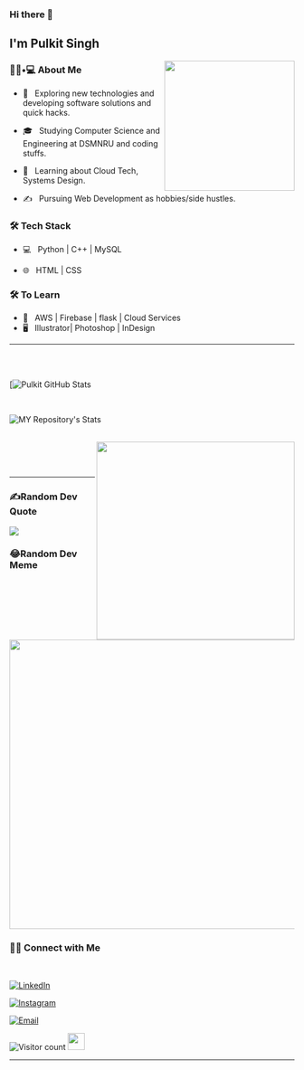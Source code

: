 ### Hi there 👋<h2> I'm Pulkit Singh </h2>

<img align='right' src="https://media.giphy.com/media/M9gbBd9nbDrOTu1Mqx/giphy.gif" width="230">

<h3> 👨🏻•💻 About Me </h3>



- 🤔 &nbsp; Exploring new technologies and developing software solutions and quick hacks.

- 🎓 &nbsp; Studying Computer Science and Engineering at DSMNRU and coding stuffs.

- 🌱 &nbsp; Learning about Cloud Tech, Systems Design.

- ✍️ &nbsp; Pursuing Web Development as hobbies/side hustles.



<h3>🛠 Tech Stack</h3>



- 💻 &nbsp; Python | C++ | MySQL

- 🌐 &nbsp; HTML | CSS 

<!--
- 🛢 &nbsp; MySQL | MongoDB
- 🔧 &nbsp; Git | Markdown | Selenium | Tidyverse
- 🖥 &nbsp; Illustrator| Photoshop | InDesign
-->



<h3>🛠 To Learn</h3>

- 🔧 &nbsp; AWS | Firebase | flask | Cloud Services
- 🖥 &nbsp; Illustrator| Photoshop | InDesign
<hr>



<br/><br/>

[![Pulkit GitHub Stats](https://github-readme-stats.anuraghazra1.vercel.app/api?username=PaulRonen&show_icons=true&include_all_commits=true&theme=radical)

<br/>

![MY Repository's Stats](https://github-readme-stats.vercel.app/api/top-langs/?username=PaulRonen&theme=blue-green)

<br/>

<img src="https://media.giphy.com/media/iIqmM5tTjmpOB9mpbn/giphy.gif" width="350" align='right'>



<br><br>



<hr>

### ✍️Random Dev Quote
![](https://quotes-github-readme.vercel.app/api?type=vetical&theme=dark)

### 😂Random Dev Meme
<img src="https://random-memer.herokuapp.com/" width="512px"/>

<h3> 🤝🏻 Connect with Me </h3>

<br>



<p align="center">
  


<a href="https://www.linkedin.com/in/pulkit-singh-904105221/"><img alt="LinkedIn" src="https://img.shields.io/badge/LinkedIn-PULKIT%20SINGH-blue?style=flat-square&logo=linkedin"></a>

<a href="https://www.instagram.com/_pulkit.singh/"><img alt="Instagram" src="https://img.shields.io/badge/Instagram-_pulkit.singh-black?style=flat-square&logo=instagram"></a>

<a href="mailto:pulkit.singh920@gmail.com"><img alt="Email" src="https://img.shields.io/badge/Email-pulkit.singh920@gmail.com-blue?style=flat-square&logo=gmail"></a>

</p>





![Visitor count](https://visitor-badge.laobi.icu/badge?page_id=PaulRonen.PaulRonen)   <img src="https://media.giphy.com/media/dxn6fRlTIShoeBr69N/giphy.gif" width="30">





<hr>
